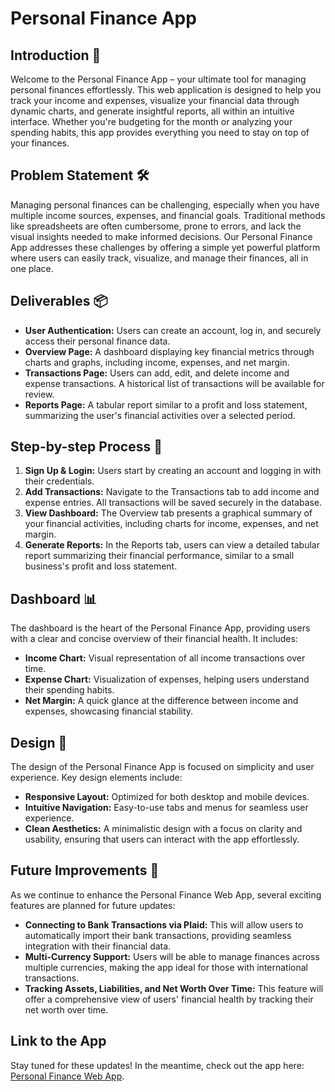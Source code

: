 # Personal Finance App

## Introduction 👋

Welcome to the Personal Finance App – your ultimate tool for managing personal finances effortlessly. This web application is designed to help you track your income and expenses, visualize your financial data through dynamic charts, and generate insightful reports, all within an intuitive interface. Whether you're budgeting for the month or analyzing your spending habits, this app provides everything you need to stay on top of your finances.

## Problem Statement 🛠️

Managing personal finances can be challenging, especially when you have multiple income sources, expenses, and financial goals. Traditional methods like spreadsheets are often cumbersome, prone to errors, and lack the visual insights needed to make informed decisions. Our Personal Finance App addresses these challenges by offering a simple yet powerful platform where users can easily track, visualize, and manage their finances, all in one place.

## Deliverables 📦

- **User Authentication:** Users can create an account, log in, and securely access their personal finance data.
- **Overview Page:** A dashboard displaying key financial metrics through charts and graphs, including income, expenses, and net margin.
- **Transactions Page:** Users can add, edit, and delete income and expense transactions. A historical list of transactions will be available for review.
- **Reports Page:** A tabular report similar to a profit and loss statement, summarizing the user's financial activities over a selected period.

## Step-by-step Process 📝

1. **Sign Up & Login:** Users start by creating an account and logging in with their credentials.
2. **Add Transactions:** Navigate to the Transactions tab to add income and expense entries. All transactions will be saved securely in the database.
3. **View Dashboard:** The Overview tab presents a graphical summary of your financial activities, including charts for income, expenses, and net margin.
4. **Generate Reports:** In the Reports tab, users can view a detailed tabular report summarizing their financial performance, similar to a small business's profit and loss statement.

## Dashboard 📊

The dashboard is the heart of the Personal Finance App, providing users with a clear and concise overview of their financial health. It includes:

- **Income Chart:** Visual representation of all income transactions over time.
- **Expense Chart:** Visualization of expenses, helping users understand their spending habits.
- **Net Margin:** A quick glance at the difference between income and expenses, showcasing financial stability.

## Design 🎨

The design of the Personal Finance App is focused on simplicity and user experience. Key design elements include:

- **Responsive Layout:** Optimized for both desktop and mobile devices.
- **Intuitive Navigation:** Easy-to-use tabs and menus for seamless user experience.
- **Clean Aesthetics:** A minimalistic design with a focus on clarity and usability, ensuring that users can interact with the app effortlessly.

## Future Improvements 🚀

As we continue to enhance the Personal Finance Web App, several exciting features are planned for future updates:

- **Connecting to Bank Transactions via Plaid:** This will allow users to automatically import their bank transactions, providing seamless integration with their financial data.
- **Multi-Currency Support:** Users will be able to manage finances across multiple currencies, making the app ideal for those with international transactions.
- **Tracking Assets, Liabilities, and Net Worth Over Time:** This feature will offer a comprehensive view of users' financial health by tracking their net worth over time.

## Link to the App

Stay tuned for these updates! In the meantime, check out the app here: [Personal Finance Web App](https://zohaib8989.github.io/SAAS_PersonalFinance/).
